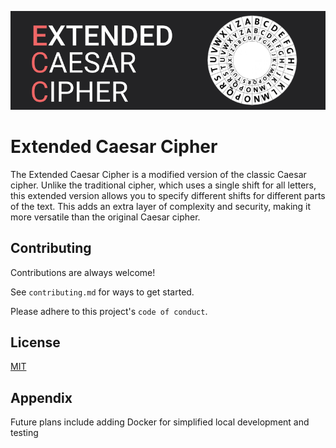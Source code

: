 
![Logo](ecclogo.png)


# Extended Caesar Cipher 

The Extended Caesar Cipher is a modified version of the classic Caesar cipher. Unlike the traditional cipher, which uses a single shift for all letters, this extended version allows you to specify different shifts for different parts of the text. This adds an extra layer of complexity and security, making it more versatile than the original Caesar cipher.


## Contributing

Contributions are always welcome!

See `contributing.md` for ways to get started.

Please adhere to this project's `code of conduct`.


## License

[MIT](https://choosealicense.com/licenses/mit/)


## Appendix

Future plans include adding Docker for simplified local development and testing
